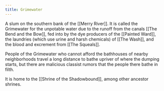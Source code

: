 ```yaml
---
title: Grimewater
---
```


A slum on the southern bank of the [[Merry River]]. It is called the Grimewater for the unpotable water due to the runoff from the canals [[The Bend and the Bow]], fed into by the dye producers of the [[Painted Ward]], the laundries (which use urine and harsh chemicals) of [[The Wash]], and the blood and excrement from [[The Squeals]]. 

People of the Grimewater who cannot afford the bathhouses of nearby neighborhoods travel a long distance to bathe upriver of where the dumping starts, but there are malicious classist rumors that the people there bathe in filth.

It is home to the [[Shrine of the Shadowbound]], among other ancestor shrines. 